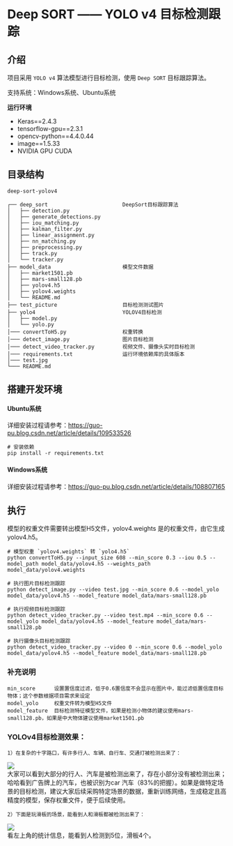 # Deep SORT —— YOLO v4 目标检测跟踪

## 介绍

项目采用 `YOLO v4` 算法模型进行目标检测，使用 `Deep SORT` 目标跟踪算法。

支持系统：Windows系统、Ubuntu系统

**运行环境**

- Keras==2.4.3
- tensorflow-gpu==2.3.1
- opencv-python==4.4.0.44
- image==1.5.33
- NVIDIA GPU CUDA

## 目录结构

```text
deep-sort-yolov4

┌── deep_sort                        DeepSort目标跟踪算法
│   ├── detection.py
│   ├── generate_detections.py
│   ├── iou_matching.py
│   ├── kalman_filter.py
│   ├── linear_assignment.py
│   ├── nn_matching.py
│   ├── preprocessing.py
│   ├── track.py
│   └── tracker.py
├── model_data                       模型文件数据
│   ├── market1501.pb
│   ├── mars-small128.pb
│   ├── yolov4.h5
│   ├── yolov4.weights
│   └── README.md
├── test_picture                     目标检测测试图片
├── yolo4                            YOLOV4目标检测
│   ├── model.py
│   └── yolo.py
│─── convertToH5.py                  权重转换
│─── detect_image.py                 图片目标检测
│─── detect_video_tracker.py         视频文件、摄像头实时目标检测
│─── requirements.txt                运行环境依赖库的具体版本
│─── test.jpg                        
└─── README.md
```
## 搭建开发环境
#### Ubuntu系统
详细安装过程请参考：https://guo-pu.blog.csdn.net/article/details/109533526
```shell
# 安装依赖 
pip install -r requirements.txt
```
#### Windows系统
详细安装过程请参考：https://guo-pu.blog.csdn.net/article/details/108807165

## 执行

模型的权重文件需要转出模型H5文件，yolov4.weights 是的权重文件，由它生成yolov4.h5。

```shell
# 模型权重 `yolov4.weights` 转 `yolo4.h5`
python convertToH5.py --input_size 608 --min_score 0.3 --iou 0.5 --model_path model_data/yolov4.h5 --weights_path model_data/yolov4.weights

# 执行图片目标检测跟踪
python detect_image.py --video test.jpg --min_score 0.6 --model_yolo model_data/yolov4.h5 --model_feature model_data/mars-small128.pb

# 执行视频目标检测跟踪
python detect_video_tracker.py --video test.mp4 --min_score 0.6 --model_yolo model_data/yolov4.h5 --model_feature model_data/mars-small128.pb

# 执行摄像头目标检测跟踪
python detect_video_tracker.py --video 0 --min_score 0.6 --model_yolo model_data/yolov4.h5 --model_feature model_data/mars-small128.pb

```

### 补充说明
```text
min_score      设置置信度过滤，低于0.6置信度不会显示在图片中，能过滤低置信度目标物体；这个参数根据项目需求来设定
model_yolo     权重文件转为模型H5文件
model_feature  目标检测特征模型文件，如果是检测小物体的建议使用mars-small128.pb，如果是中大物体建议使用market1501.pb
```

### YOLOv4目标检测效果：
```text
1）在复杂的十字路口，有许多行人、车辆、自行车、交通灯被检测出来了：
```
<img src="https://github.com/guo-pu/Deep-Sort-YOLOv4-master_V1.0/blob/main/test_picture/output_street.png" /><br/>
大家可以看到大部分的行人、汽车是被检测出来了，存在小部分没有被检测出来；哈哈看到广告牌上的汽车，也被识别为car 汽车（83%的把握）。如果是做特定场景的目标检测，建议大家后续采购特定场景的数据，重新训练网络，生成稳定且高精度的模型，保存权重文件，便于后续使用。

```text
2）下面是玩滑板的场景，能看到人和滑板都被检测出来了：
```
<img src="https://github.com/guo-pu/Deep-Sort-YOLOv4-master_V1.0/blob/main/test_picture/output_sport.png" /><br/>
看左上角的统计信息，能看到人检测到5位，滑板4个。
